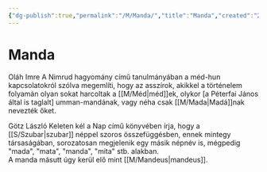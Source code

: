 ```yaml
---
{"dg-publish":true,"permalink":"/M/Manda/","title":"Manda","created":"2023-11-22T01:19","updated":"2024-10-25T23:18"}
---
```



# Manda

Oláh Imre A Nimrud hagyomány című tanulmányában a méd-hun kapcsolatokról szólva megemlíti, hogy az asszírok, akikkel a történelem folyamán olyan sokat harcoltak a [[M/Méd\|méd]]ek, olykor \[a Péterfai János által is taglalt\] umman-mandának, vagy néha csak [[M/Mada\|Madá]]nak nevezték őket.  

Götz László Keleten kél a Nap című könyvében írja, hogy a [[S/Szubar\|szubar]] néppel szoros összefüggésben, ennek mintegy társaságában, sorozatosan megjelenik egy másik népnév is, mégpedig "mada", "mata", "manda", "mita" stb. alakban.  
A manda másutt úgy kerül elő mint [[M/Mandeus\|mandeus]].  